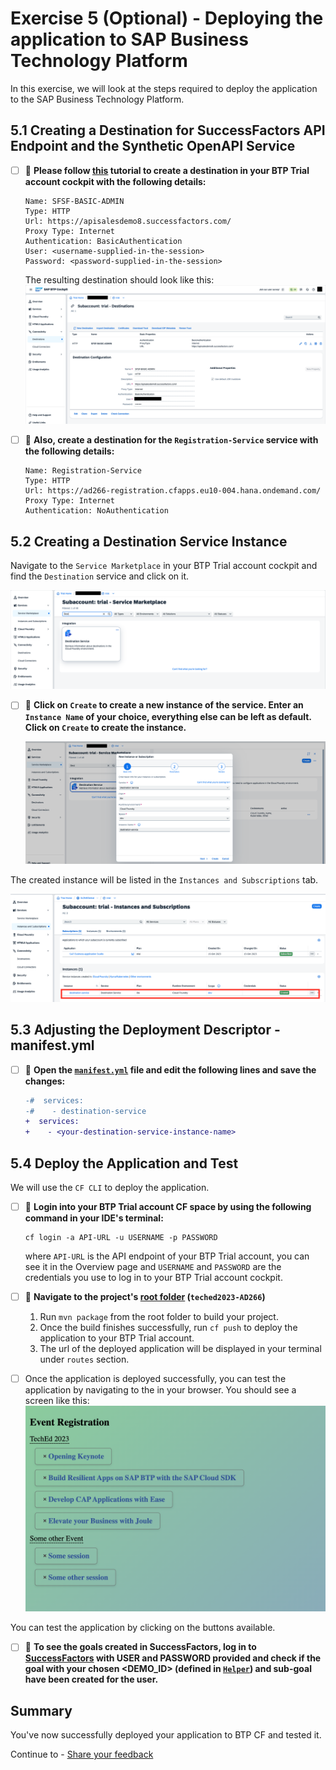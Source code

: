 # Exercise 5 (Optional) - Deploying the application to SAP Business Technology Platform

In this exercise, we will look at the steps required to deploy the application to the SAP Business Technology Platform.

## 5.1 Creating a Destination for SuccessFactors API Endpoint and the Synthetic OpenAPI Service

- [ ] 🔨 **Please follow [this](https://developers.sap.com/tutorials/cp-cf-create-destination.html) tutorial to create a destination in your BTP Trial account cockpit with the following details:**

   ```
   Name: SFSF-BASIC-ADMIN
   Type: HTTP
   Url: https://apisalesdemo8.successfactors.com/
   Proxy Type: Internet
   Authentication: BasicAuthentication
   User: <username-supplied-in-the-session>
   Password: <password-supplied-in-the-session>
   ```

   The resulting destination should look like this:
   ![](images/05_01.png)

- [ ] 🔨 **Also, create a destination for the `Registration-Service` service with the following details:**

   ```
   Name: Registration-Service
   Type: HTTP
   Url: https://ad266-registration.cfapps.eu10-004.hana.ondemand.com/
   Proxy Type: Internet
   Authentication: NoAuthentication
   ```

## 5.2 Creating a Destination Service Instance

Navigate to the `Service Marketplace` in your BTP Trial account cockpit and find the `Destination` service and click on it.

   ![](images/05_02.png)

- [ ] 🔨 **Click on `Create` to create a new instance of the service. Enter an `Instance Name` of your choice, everything else can be left as default. Click on `Create` to create the instance.**

   ![img.png](images/05_03.png)

The created instance will be listed in the `Instances and Subscriptions` tab.

  ![img.png](images/05_04.png)


## 5.3 Adjusting the Deployment Descriptor - manifest.yml

- [ ] 🔨 **Open the [`manifest.yml`](../../manifest.yml) file and edit the following lines and save the changes:**

   ```diff
   -#  services:
   -#    - destination-service
   +  services:
   +    - <your-destination-service-instance-name>
   ```

## 5.4 Deploy the Application and Test

We will use the `CF CLI` to deploy the application.

- [ ] 🔨 **Login into your BTP Trial account CF space by using the following command in your IDE's terminal:**

   ```shell
   cf login -a API-URL -u USERNAME -p PASSWORD
   ```
   where `API-URL` is the API endpoint of your BTP Trial account, you can see it in the Overview page and `USERNAME` and `PASSWORD` are the credentials you use to log in to your BTP Trial account cockpit.

- [ ] 🔨 **Navigate to the project's [root folder](../../) (`teched2023-AD266`)**
   1. Run `mvn package` from the root folder to build your project.
   2. Once the build finishes successfully, run `cf push` to deploy the application to your BTP Trial account.
   3. The url of the deployed application will be displayed in your terminal under `routes` section.

- [ ] Once the application is deployed successfully, you can test the application by navigating to the <your-application-url> in your browser.
   You should see a screen like this:
   ![img.png](images/05_05.png)   

You can test the application by clicking on the buttons available.

- [ ] 🔨 **To see the goals created in SuccessFactors, log in to [SuccessFactors](https://pmsalesdemo8.successfactors.com/) with USER and PASSWORD provided and check if the goal with your chosen <DEMO_ID> (defined in [`Helper`](../../srv/src/main/java/com/sap/cloud/sdk/demo/ad266/utility/Helper.java)) and sub-goal have been created for the user.**

## Summary

You've now successfully deployed your application to BTP CF and tested it.

Continue to - [Share your feedback](https://github.com/SAP-samples/teched2023-AD266/issues/new/choose)
